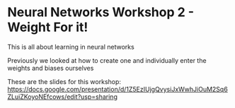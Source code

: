 # Neural Networks Workshop 2 - Weight For it!

This is all about learning in neural networks

Previously we looked at how to create one and individually enter the weights and biases ourselves

These are the slides for this workshop: https://docs.google.com/presentation/d/1Z5EzIUjgQvysiJxWwhJiOuM2Sq6ZLuiZKoyoNEfcows/edit?usp=sharing
